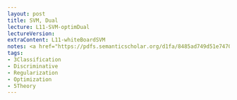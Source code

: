 ```yaml
---
layout: post
title: SVM, Dual
lecture: L11-SVM-optimDual 
lectureVersion: 
extraContent: L11-whiteBoardSVM
notes: <a href="https://pdfs.semanticscholar.org/d1fa/8485ad749d51e7470d801bc1931706597601.pdf"> Paper SMO </a>
tags:
- 3Classification
- Discriminative
- Regularization
- Optimization
- 5Theory
---
```


